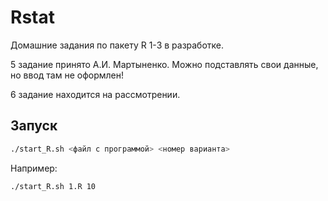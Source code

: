Rstat
=====

Домашние задания по пакету R
1-3 в разработке.

5 задание принято А.И. Мартыненко. Можно подставлять свои данные, но ввод там не оформлен!

6 задание находится на рассмотрении. 


## Запуск
```bash
./start_R.sh <файл с программой> <номер варианта>
```
Например:
```bash
./start_R.sh 1.R 10
```
